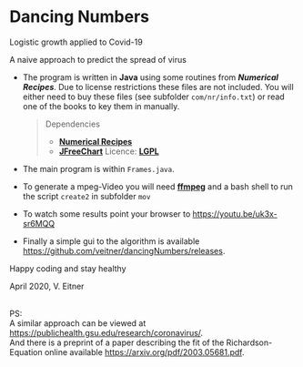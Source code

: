 # Dancing Numbers
Logistic growth applied to Covid-19

A naive approach to predict the spread of virus

- The program is written in __Java__ using some routines from ___Numerical Recipes___. Due to license restrictions these files are not included. 
You will either need to buy these files (see subfolder `com/nr/info.txt`) or read one of the books to key them in manually.
  >Dependencies
  > - **[Numerical Recipes](http://www.numerical.recipes/)**
  > - **[JFreeChart](http://www.jfree.org/jfreechart/)** Licence: **[LGPL](http://www.jfree.org/lgpl.php)**

- The main program is within `Frames.java`.

- To generate a mpeg-Video you will need **[ffmpeg](<https://ffmpeg.org/>)** and a bash shell to run the script `create2` in subfolder `mov`

- To watch some results point your browser to <https://youtu.be/uk3x-sr6MQQ>

- Finally a simple gui to the algorithm is available <https://github.com/veitner/dancingNumbers/releases>. 

Happy coding and stay healthy

April 2020, V. Eitner 

\
PS:\
A similar approach can be viewed at <https://publichealth.gsu.edu/research/coronavirus/>.
\
And there is a preprint of a paper describing the fit of the Richardson-Equation online available <https://arxiv.org/pdf/2003.05681.pdf>.
